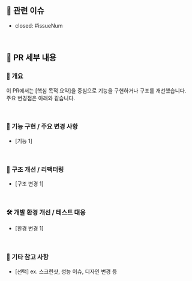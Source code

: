 ## 🔗 관련 이슈

- closed: #issueNum

<br>

## 📌 PR 세부 내용

### 📝 개요
이 PR에서는 [핵심 목적 요약]을 중심으로 기능을 구현하거나 구조를 개선했습니다.  
주요 변경점은 아래와 같습니다.

<br>

### 🚀 기능 구현 / 주요 변경 사항
- [기능 1]

<br>

### 🧱 구조 개선 / 리팩터링
- [구조 변경 1]

<br>

### 🛠 개발 환경 개선 / 테스트 대응
- [환경 변경 1]

<br>

### 📎 기타 참고 사항
- [선택] ex. 스크린샷, 성능 이슈, 디자인 변경 등
